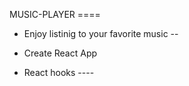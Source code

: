  MUSIC-PLAYER ====

- Enjoy listinig to your favorite music --

- Create React App 

- React hooks ----


